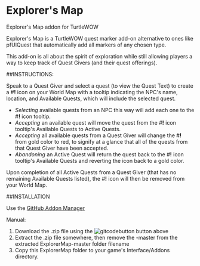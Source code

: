 # Explorer's Map
Explorer's Map addon for TurtleWOW


Explorer's Map is a TurtleWOW quest marker add-on alternative to ones like pfUIQuest that automatically add all markers of any chosen type.

This add-on is all about the spirit of exploration while still allowing players a way to keep track of Quest Givers (and their quest offerings).

##INSTRUCTIONS:<br>

Speak to a Quest Giver and select a quest (to view the Quest Text) to create a #**!** icon on your World Map with a tooltip indicating
the NPC's name, location, and Available Quests, which will include the selected quest.

  * _Selecting_ available quests from an NPC this way will add each one to the #**!** icon tooltip.
  * _Accepting_ an available quest will move the quest from the #**!** icon tooltip's Available Quests to Active Quests.
  * _Accepting_ all available quests from a Quest Giver will change the #**!** from gold color to red, to signify at a glance that all of the quests from that Quest Giver have been accepted.
  * _Abandoning_ an Active Quest will return the quest back to the #**!** icon tooltip's Available Quests and reverting the icon back to a gold color.

Upon completion of all Active Quests from a Quest Giver (that has no remaining Available Quests listed), the #**!** icon will then be removed from your World Map.

##INSTALLATION<br>

Use the [GitHub Addon Manager](https://turtle-wow.fandom.com/wiki/GitAddonsManager)

Manual:<br>
 1. Download the .zip file using the ![gitcodebutton](https://imgur.com/C79XiBN.png) button above
 2. Extract the .zip file somewhere, then remove the -master from the extracted ExplorerMap-master folder filename 
 3. Copy this ExplorerMap folder to your game's Interface/Addons directory.

